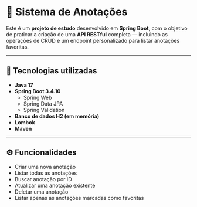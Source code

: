 # 📝 Sistema de Anotações

Este é um **projeto de estudo** desenvolvido em **Spring Boot**, com o objetivo de praticar a criação de uma **API RESTful** completa — incluindo as operações de CRUD e um endpoint personalizado para listar anotações favoritas.

---

## 🚀 Tecnologias utilizadas

- **Java 17**
- **Spring Boot 3.4.10**
  - Spring Web
  - Spring Data JPA
  - Spring Validation
- **Banco de dados H2 (em memória)**
- **Lombok**
- **Maven**

---

## ⚙️ Funcionalidades

- Criar uma nova anotação  
- Listar todas as anotações  
- Buscar anotação por ID  
- Atualizar uma anotação existente  
- Deletar uma anotação  
- Listar apenas as anotações marcadas como favoritas  
